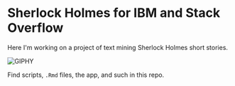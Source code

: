 # Sherlock Holmes for IBM and Stack Overflow

Here I'm working on a project of text mining Sherlock Holmes short stories.

![GIPHY](https://media.giphy.com/media/3o7TKVSE5isogWqnwk/giphy.gif)

Find scripts, `.Rmd` files, the app, and such in this repo.


